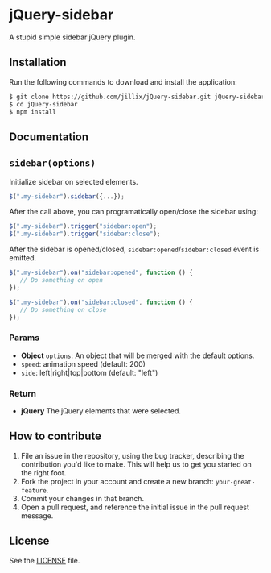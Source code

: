 # jQuery-sidebar
A stupid simple sidebar jQuery plugin.

## Installation
Run the following commands to download and install the application:

```sh
$ git clone https://github.com/jillix/jQuery-sidebar.git jQuery-sidebar
$ cd jQuery-sidebar
$ npm install
```

## Documentation

## `sidebar(options)`
Initialize sidebar on selected elements.

```js
$(".my-sidebar").sidebar({...});
```

After the call above, you can programatically open/close the sidebar using:

```js
$(".my-sidebar").trigger("sidebar:open");
$(".my-sidebar").trigger("sidebar:close");
```

After the sidebar is opened/closed, `sidebar:opened`/`sidebar:closed` event is emitted.

```js
$(".my-sidebar").on("sidebar:opened", function () {
   // Do something on open
});

$(".my-sidebar").on("sidebar:closed", function () {
   // Do something on close
});
```

### Params
- **Object** `options`: An object that will be merged with the default options.
 - `speed`: animation speed (default: 200)
 - `side`: left|right|top|bottom (default: "left")

### Return
- **jQuery** The jQuery elements that were selected.

## How to contribute

1. File an issue in the repository, using the bug tracker, describing the
   contribution you'd like to make. This will help us to get you started on the
   right foot.
2. Fork the project in your account and create a new branch:
   `your-great-feature`.
3. Commit your changes in that branch.
4. Open a pull request, and reference the initial issue in the pull request
   message.

## License
See the [LICENSE](./LICENSE) file.
